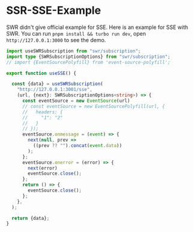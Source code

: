 # SSR-SSE-Example

SWR didn't give official example for SSE.
Here is an example for SSE with SWR.
You can run `pnpm install && turbo run dev`, open `http://127.0.0.1:3000` to see the demo.

```typescript
import useSWRSubscription from "swr/subscription";
import type {SWRSubscriptionOptions} from "swr/subscription";
// import {EventSourcePolyfill} from 'event-source-polyfill';

export function useSSE() {

  const {data} = useSWRSubscription(
    "http://127.0.0.1:3001/sse",
    (url, {next}: SWRSubscriptionOptions<string>) => {
      const eventSource = new EventSource(url)
      // const eventSource = new EventSourcePolyfill(url, {
      //   headers: {
      //     "1": "2"
      //   }
      // });
      eventSource.onmessage = (event) => {
        next(null, prev =>
          ((prev ?? "").concat(event.data))
        );
      };
      eventSource.onerror = (error) => {
        next(error)
        eventSource.close();
      };
      return () => {
        eventSource.close();
      };
    },
  );

  return {data};
}

```
